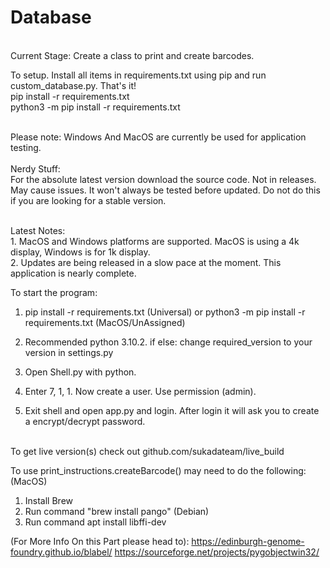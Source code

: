 # Database
<br>Current Stage: Create a class to print and create barcodes.

To setup. Install all items in requirements.txt using pip and run custom_database.py. That's it!
<br>pip install -r requirements.txt
<br>python3 -m pip install -r requirements.txt

<br>Please note: Windows And MacOS are currently be used for application testing.
<br><br>Nerdy Stuff:<br>For the absolute latest version download the source code. Not in releases. May cause issues. It won't always be tested before updated. Do not do this if you are looking for a stable version.

<br>Latest Notes:<br>1. MacOS and Windows platforms are supported. MacOS is using a 4k display, Windows is for 1k display.
<br>2. Updates are being released in a slow pace at the moment. This application is nearly complete.

To start the program:
1. pip install -r requirements.txt (Universal) or python3 -m pip install -r requirements.txt (MacOS/UnAssigned)

2. Recommended python 3.10.2. if else: change required_version to your version in settings.py

3. Open Shell.py with python.

4. Enter 7, 1, 1. Now create a user. Use permission (admin).

5. Exit shell and open app.py and login. After login it will ask you to create a encrypt/decrypt password.


<br>To get live version(s) check out github.com/sukadateam/live_build

To use print_instructions.createBarcode() may need to do the following:
  (MacOS)
  1. Install Brew
  2. Run command "brew install pango"
  (Debian)
  1. Run command apt install libffi-dev

  (For More Info On this Part please head to):
    https://edinburgh-genome-foundry.github.io/blabel/
   https://sourceforge.net/projects/pygobjectwin32/
